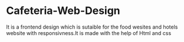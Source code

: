 # Cafeteria-Web-Design
It is a frontend design which is sutaible for the food wesites and hotels website with responsivness.It is made with the help of  Html and css
